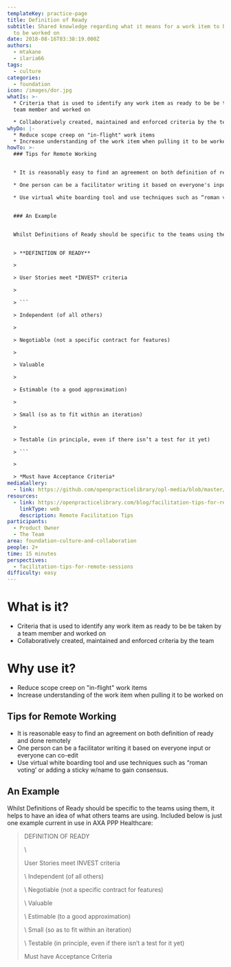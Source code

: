 ```yaml
---
templateKey: practice-page
title: Definition of Ready
subtitle: Shared knowledge regarding what it means for a work item to be ready
  to be worked on
date: 2018-08-16T03:38:19.000Z
authors:
  - mtakane
  - ilaria66
tags:
  - culture
categories: 
  - foundation
icon: /images/dor.jpg
whatIs: >-
  * Criteria that is used to identify any work item as ready to be be taken by a
  team member and worked on

  * Collaboratively created, maintained and enforced criteria by the team
whyDo: |-
  * Reduce scope creep on "in-flight" work items
  * Increase understanding of the work item when pulling it to be worked on
howTo: >-
  ### Tips for Remote Working


  * It is reasonably easy to find an agreement on both definition of ready and done remotely

  * One person can be a facilitator writing it based on everyone's input or everyone can co-edit

  * Use virtual white boarding tool and use techniques such as “roman voting’ or adding a sticky w/name to gain consensus.


  ### An Example


  Whilst Definitions of Ready should be specific to the teams using them, it helps to have an idea of what others teams are using. Included below is just one example current in use in AXA PPP Healthcare:


  > **DEFINITION OF READY** 

  >

  > User Stories meet *INVEST* criteria 

  >

  > ```

  > Independent (of all others) 

  >

  > Negotiable (not a specific contract for features) 

  >

  > Valuable 

  >

  > Estimable (to a good approximation) 

  >

  > Small (so as to fit within an iteration) 

  >

  > Testable (in principle, even if there isn’t a test for it yet) 

  > ```

  >

  > *Must have Acceptance Criteria*
mediaGallery:
  - link: https://github.com/openpracticelibrary/opl-media/blob/master/images/DoR.jpg?raw=true
resources:
  - link: https://openpracticelibrary.com/blog/facilitation-tips-for-remote-sessions/
    linkType: web
    description: Remote Facilitation Tips
participants:
  - Product Owner
  - The Team
area: foundation-culture-and-collaboration
people: 2+
time: 15 minutes
perspectives:
  - facilitation-tips-for-remote-sessions
difficulty: easy
---
```

# What is it?

* Criteria that is used to identify any work item as ready to be be taken by a team member and worked on
* Collaboratively created, maintained and enforced criteria by the team

# Why use it?

* Reduce scope creep on "in-flight" work items
* Increase understanding of the work item when pulling it to be worked on

## Tips for Remote Working

* It is reasonable easy to find an agreement on both definition of ready and done remotely
* One person can be a facilitator writing it based on everyone input or everyone can co-edit
* Use virtual white boarding  tool and use techniques such as “roman voting’ or adding a sticky w/name to gain consensus.

## An Example

Whilst Definitions of Ready should be specific to the teams using them, it helps to have an idea of what others teams are using. Included below is just one example current in use in AXA PPP Healthcare:

> DEFINITION OF READY
>
> \
>
> User Stories meet INVEST criteria
>
> \    Independent (of all others)
>
> \    Negotiable (not a specific contract for features)
>
> \    Valuable
>
> \    Estimable (to a good approximation)
>
> \    Small (so as to fit within an iteration)
>
> \    Testable (in principle, even if there isn’t a test for it yet)
>
> Must have Acceptance Criteria
